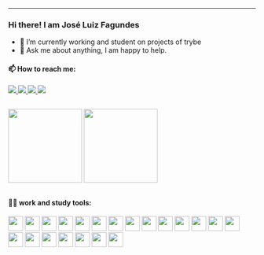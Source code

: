 <header>
  <link rel="stylesheet" href="https://cdn.jsdelivr.net/gh/devicons/devicon@v2.14.0/devicon.min.css">
</header>
<body>
  <hr>
  
  <h3>Hi there! I am José Luiz Fagundes</h3>
  
  - 🔭 I’m currently working and student on projects of trybe
  - 💬 Ask me about anything, I am happy to help.
  
  <div style="display: inline_block">
    <h4>📫 How to reach me:</h4>
    <a href="https://www.linkedin.com/in/jos%C3%A9-luiz-fagundes-44016b40?lipi=urn%3Ali%3Apage%3Ad_flagship3_profile_view_base_contact_details%3BcgluM%2FU%2BRqWdSjAYQB9k5w%3D%3D" alt="linkedin" target="_blank">
      <img src="https://img.shields.io/badge/LinkedIn-%230077B5.svg?&style=flat-square&logo=linkedin&logoColor=white">
    </a>
    <a href="mailto:jlfagundes@gmail.com" alt="gmail" target="_blank">
      <img src="https://img.shields.io/badge/-Gmail-FF0000?style=flat-square&labelColor=FF0000&logo=gmail&logoColor=white&link=mailto:<SEUEMAIL>" />
    </a>
    <a href="https://github.com/jlfagundes" alt="github" target="_blank">
      <img src="https://img.shields.io/badge/GitHub-000000?&style=flat-square&logo=GitHub&logoColor=white">
    </a>
    <a href="https://api.whatsapp.com/send?phone=5561994606938&text=Ol%C3%A1%2C%20achei%20o%20seu%20whatsapp%20pelo%20seu%20github" alt="WhatsApp" target="_blank">
       <img src="https://img.shields.io/badge/-WhatsApp-25d366?style=flat-square&labelColor=25d366&logo=whatsapp&logoColor=white&link=https://wa.me/<SEUNUMERO>"/>
    </a>
    </div>
  
  ##
  
  <div>
  <!--   <a href="https://beacons.ai/jlfagundes"> -->
      <img height="150em" src="https://github-readme-stats.vercel.app/api?username=jlfagundes&show_icons=true&theme=dark&include_all_commits=true&count_private=true"/>
      <img height="150em" src="https://github-readme-stats.vercel.app/api/top-langs?username=jlfagundes&layout=compact&langs_count=16&theme=dark"/>
  </div>
  
  ##
  
  <div>
    <h4>👨‍💻 work and study tools:</h4>
    <i class="devicon-javascript-plain colored"></i>
    <img height="30" widht="40" src="https://cdn.jsdelivr.net/gh/devicons/devicon/icons/javascript/javascript-original.svg" />
    <img height="30" widht="40" src="https://cdn.jsdelivr.net/gh/devicons/devicon/icons/css3/css3-plain-wordmark.svg" />
    <img height="30" widht="40" src="https://cdn.jsdelivr.net/gh/devicons/devicon/icons/html5/html5-plain-wordmark.svg" />
    <img height="30" widht="40" src="https://cdn.jsdelivr.net/gh/devicons/devicon/icons/nodejs/nodejs-plain.svg" />
    <img height="30" widht="40" src="https://cdn.jsdelivr.net/gh/devicons/devicon/icons/react/react-original-wordmark.svg" />
    <img height="30" widht="40" src="https://cdn.jsdelivr.net/gh/devicons/devicon/icons/redux/redux-original.svg" />
    <img height="30" widht="40" src="https://cdn.jsdelivr.net/gh/devicons/devicon/icons/npm/npm-original-wordmark.svg" />
    <img height="30" widht="40" src="https://cdn.jsdelivr.net/gh/devicons/devicon/icons/sequelize/sequelize-original.svg" />
    <img height="30" widht="40" src="https://cdn.jsdelivr.net/gh/devicons/devicon/icons/slack/slack-original.svg" />
    <img height="30" widht="40" src="https://cdn.jsdelivr.net/gh/devicons/devicon/icons/linux/linux-original.svg" />
    <img height="30" widht="40" src="https://cdn.jsdelivr.net/gh/devicons/devicon/icons/bash/bash-original.svg" />
    <img height="30" widht="40" src="https://cdn.jsdelivr.net/gh/devicons/devicon/icons/vscode/vscode-original.svg" />
    <img height="30" widht="40" src="https://cdn.jsdelivr.net/gh/devicons/devicon/icons/mysql/mysql-original.svg" />
    <img height="30" widht="40" src="https://cdn.jsdelivr.net/gh/devicons/devicon/icons/mongodb/mongodb-original.svg" />
    <img height="30" widht="40" src="https://cdn.jsdelivr.net/gh/devicons/devicon/icons/mocha/mocha-plain.svg" />
    <img height="30" widht="40" src="https://cdn.jsdelivr.net/gh/devicons/devicon/icons/jest/jest-plain.svg" />
    <img height="30" widht="40" src="https://cdn.jsdelivr.net/gh/devicons/devicon/icons/heroku/heroku-original.svg" />
    <i class="devicon-github-original-wordmark">
      <img height="30" widht="40" src="https://cdn.jsdelivr.net/gh/devicons/devicon/icons/github/github-original.svg" />
    </i>
    <img height="30" widht="40" src="https://cdn.jsdelivr.net/gh/devicons/devicon/icons/git/git-original.svg" />
    <img height="30" widht="40" src="https://cdn.jsdelivr.net/gh/devicons/devicon/icons/inkscape/inkscape-original.svg" />
    <img height="30" widht="40" src="https://cdn.jsdelivr.net/gh/devicons/devicon/icons/canva/canva-original.svg" />
  </div>
</body>


